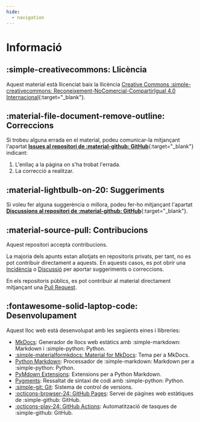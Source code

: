 ```yaml
---
hide:
  - navigation
---
```

# Informació

## :simple-creativecommons: Llicència
Aquest material està llicenciat baix la llicència
[Creative Commons :simple-creativecommons: Reconeixement-NoComercial-CompartirIgual 4.0 Internacional](https://creativecommons.org/licenses/by-nc-sa/4.0/deed.ca){:target="_blank"}.

## :material-file-document-remove-outline: Correccions
Si trobeu alguna errada en el material, podeu comunicar-la mitjançant l'apartat
[__Issues al repositori de  :material-github: GitHub__][Incidència]{:target="_blank"}
indicant:

1. L'enllaç a la pàgina on s'ha trobat l'errada.
2. La correcció a realitzar.

## :material-lightbulb-on-20: Suggeriments
Si voleu fer alguna suggerència o millora, podeu fer-ho mitjançant l'apartat
[__Discussions al repositori de  :material-github: GitHub__][Discussió]{:target="_blank"}.

## :material-source-pull: Contribucions
Aquest repositori accepta contribucions.

La majoria dels apunts estan allotjats en repositoris privats, per tant,
no es pot contribuir directament a aquests. En aquests casos, es pot obrir
una [Incidència] o [Discussió] per aportar suggeriments o correccions.

[Incidència]: https://github.com/joapuiib/fp/issues
[Discussió]:https://github.com/joapuiib/fp/discussions

En els repositoris públics, es pot contribuir al material directament
mitjançant una [Pull Request].

[Pull Request]: https://github.com/joapuiib/fp/pulls

## :fontawesome-solid-laptop-code: Desenvolupament
Aquest lloc web està desenvolupat amb les següents eines i llibreries:

- [MkDocs][MkDocs]: Generador de llocs web estàtics amb :simple-markdown: Markdown i :simple-python: Python.
- [:simple-materialformkdocs: Material for MkDocs][Material for MkDocs]: Tema per a MkDocs.
- [Python Markdown][Python Markdown]: Processador de :simple-markdown: Markdown per a :simple-python: Python.
- [PyMdown Extensions][PyMdown Extensions]: Extensions per a Python Markdown.
- [Pygments][Pygments]: Ressaltat de sintaxi de codi amb :simple-python: Python.
- [:simple-git: Git][Git]: Sistema de control de versions.
- [:octicons-browser-24: GitHub Pages][GitHub Pages]: Servei de pàgines web estàtiques de :simple-github: GitHub.
- [:octicons-play-24: GitHub Actions][GitHub Actions]: Automatització de tasques de :simple-github: GitHub.


[MkDocs]: https://www.mkdocs.org/
[Material for MkDocs]: https://squidfunk.github.io/mkdocs-material/
[Python Markdown]: https://python-markdown.github.io/
[PyMdown Extensions]: https://facelessuser.github.io/pymdown-extensions/
[Pygments]: https://pygments.org/
[Git]: https://git-scm.com/
[GitHub Pages]: https://pages.github.com/
[GitHub Actions]: https://github.com/features/actions
